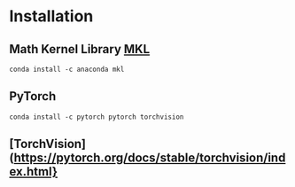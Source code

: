 # Installation
## Math Kernel Library [MKL](https://software.intel.com/en-us/mkl)
```shell
conda install -c anaconda mkl
```
## PyTorch
```shell
conda install -c pytorch pytorch torchvision
```
## [TorchVision](https://pytorch.org/docs/stable/torchvision/index.html}


